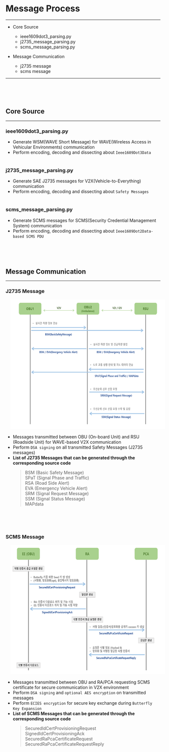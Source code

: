 
# __Message Process__

---
- Core Source
  - ieee1609dot3_parsing.py
  - j2735_message_parsing.py
  - scms_message_parsing.py


- Message Communication
  - j2735 message
  - scms message
---
<br><br><br>

## __Core Source__

---
### __ieee1609dot3_parsing.py__
- Generate WSM(WAVE Short Message) for WAVE(Wireless Access in Vehicular Environments) communication 
- Perform encoding, decoding and dissecting about `Ieee1609Dot3Data`
<br><br>

### __j2735_message_parsing.py__
- Generate SAE J2735 messages for V2X(Vehicle-to-Everything) communication
- Perform encoding, decoding and dissecting about `Safety Messages`
<br><br>

### __scms_message_parsing.py__
- Generate SCMS messages for SCMS(Security Credential Management System) communication
- Perform encoding, decoding and dissecting about `Ieee1609Dot2Data-based SCMS PDU`

<br><br><br>
## __Message Communication__

---
### __J2735 Message__
<img src="src/j2735_process.png" style="width:600px;height:420px;margin-left:15px;"><br>
- Messages transmitted between OBU (On-board Unit) and RSU (Roadside Unit) for WAVE-based V2X communication
- Perform `DSA signing` on all transmitted Safety Messages (J2735 messages) 
- <b>List of J2735 Messages that can be generated through the corresponding source code</b>
  > BSM (Basic Safety Message)  
  > SPaT (Signal Phase and Traffic)  
  > RSA (Road Side Alert)  
  > EVA (Emergency Vehicle Alert)  
  > SRM (Signal Request Message)  
  > SSM (Signal Status Message)  
  > MAPdata

<br><br><br>

### __SCMS Message__
<img src="src/scms_process.png" style="width:600px;height:420px;margin-left:15px;"><br>
- Messages transmitted between OBU and RA/PCA requesting SCMS certificate for secure communication in V2X environment
- Perform `DSA signing` and `optional AES encryption` on transmitted messages 
- Perform `ECIES encryption` for secure key exchange during `Butterfly Key Expansion`
- <b>List of SCMS Messages that can be generated through the corresponding source code</b>
  > SecuredIdCertProvisioningRequest  
  > SignedIdCertProvisioningAck  
  > SecuredRaPcaCertificateRequest  
  > SecuredRaPcaCertificateRequestReply

<br><br><br>

